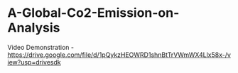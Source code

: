 # A-Global-Co2-Emission-on-Analysis

Video Demonstration - https://drive.google.com/file/d/1pQykzHEOWRD1shnBtTrVWmWX4Llx58x-/view?usp=drivesdk
